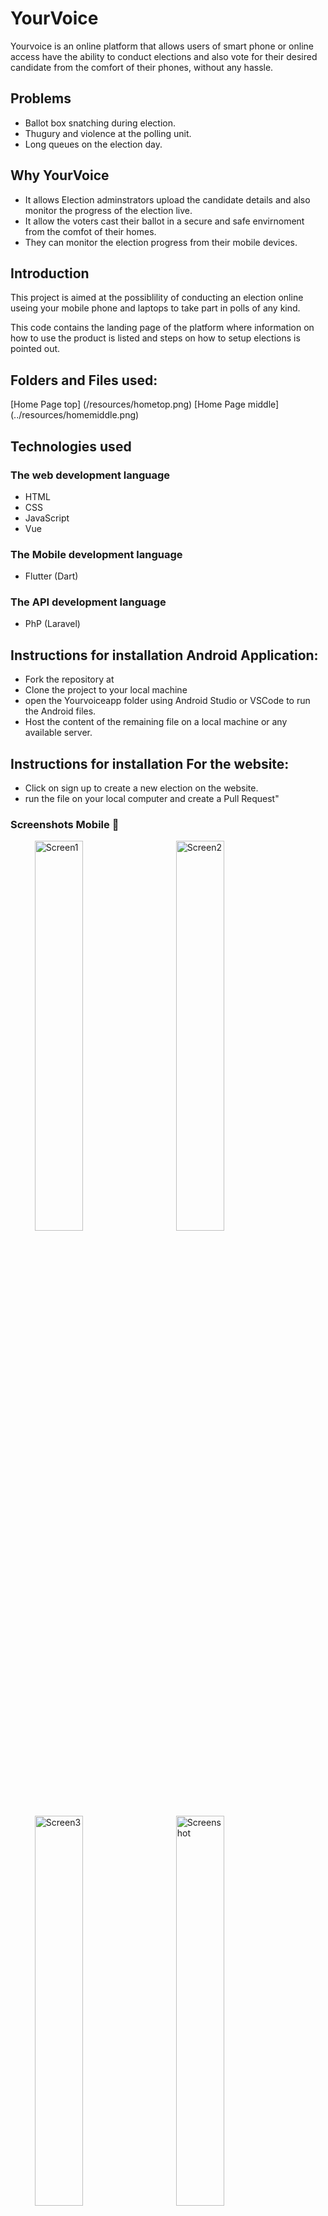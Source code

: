 # YourVoice

Yourvoice is an online platform that allows users of smart phone or online access have the ability to conduct elections and also vote for their desired candidate from the comfort of their phones, without any hassle.

## Problems
- Ballot box snatching during election.
- Thugury and violence at the polling unit.
- Long queues on the election day.

## Why YourVoice

- It allows Election adminstrators upload the candidate details and also monitor the progress of the election live.
- It allow the voters cast their ballot in a secure and safe envirnoment from the comfot of their homes.
- They can monitor the election progress from their mobile devices.



## Introduction
This project is aimed at the possiblility of conducting an election online useing your mobile phone and laptops to take part in polls of any kind.

This code contains the landing page of the platform where information on how to use the product is listed and steps on how to setup elections is pointed out.


## Folders and Files used:

[Home Page top] (/resources/hometop.png)
[Home Page middle] (../resources/homemiddle.png)

## Technologies used

### The web development language
- HTML
- CSS
- JavaScript
- Vue

### The Mobile development language
- Flutter (Dart)

### The API development language
- PhP (Laravel)


## Instructions for installation Android Application:

- Fork the repository at 
- Clone the project to your local machine
- open the Yourvoiceapp folder using Android Studio or VSCode to run the Android files.
- Host the content of the remaining file on a local machine or any available server.

## Instructions for installation For the website:
- Click on sign up to create a new election on the website.
- run the file on your local computer and create a Pull Request"


### Screenshots Mobile 📸
<ul>
  <img src="https://github.com/Alphadude/teamfun/blob/main/images/splash.jpeg" width="40%" alt="Screen1" hspace="15">
  <img src="https://github.com/Alphadude/teamfun/blob/main/images/dashboard.jpeg" width="40%" alt="Screen2" hspace="15">
  <img src="https://github.com/Alphadude/teamfun/blob/main/images/votepage.jpeg" width="40%" alt="Screen3" hspace="15">
  <img src="https://github.com/Alphadude/teamfun/blob/main/images/vote1.jpeg" alt="Screenshot" width="40%" hspace="15"/>
  <img src="https://github.com/Alphadude/teamfun/blob/main/images/result.jpeg" width="40%" alt="Screen4" hspace="15">
  <img src="https://github.com/Alphadude/teamfun/blob/main/images/result1.jpeg" width="40%" alt="Screen5" hspace="15">
  
</ul>

## Screenshots for the website

<img src="https://github.com/Alphadude/teamfun/blob/main/images/landingpage.png" width="80%" alt="Screen2" hspace="15">

<img src="https://github.com/Alphadude/teamfun/blob/main/images/result1.jpeg" width="80%" alt="Screen2" hspace="15">

## Screenshots for the website

<img src="https://github.com/Alphadude/teamfun/blob/main/resources/homemtop.png" width="80%" alt="Screen2" hspace="15">
<img src="https://github.com/Alphadude/teamfun/blob/main/resources/homemiddle.png" width="80%" alt="Screen2" hspace="15">






